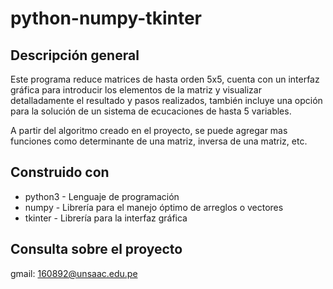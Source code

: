 # python-numpy-tkinter

## Descripción general
Este programa reduce matrices de hasta orden 5x5, cuenta con un interfaz gráfica para introducir los elementos de la matriz y visualizar 
detalladamente el resultado y pasos realizados, también incluye una opción para la solución de un sistema de ecucaciones de hasta 5 variables.

A partir del algoritmo creado en el proyecto, se puede agregar mas funciones como determinante de una matriz, inversa de una matriz, etc.

## Construido con
 - python3 - Lenguaje de programación
 - numpy - Librería para el manejo óptimo de arreglos o vectores
 - tkinter - Librería para la interfaz gráfica

## Consulta sobre el proyecto
gmail: 160892@unsaac.edu.pe

